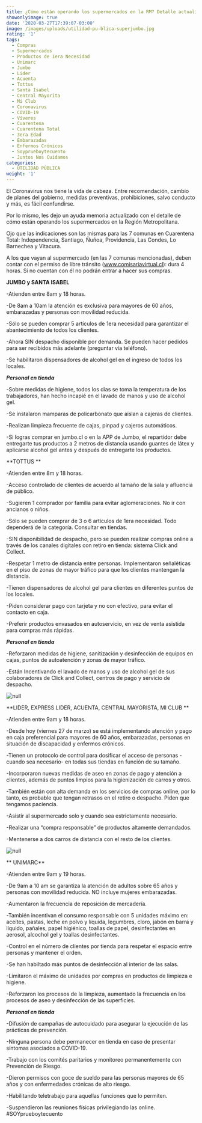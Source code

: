 ```yaml
---
title: ¿Cómo están operando los supermercados en la RM? Detalle actualizado
showonlyimage: true
date: '2020-03-27T17:39:07-03:00'
image: /images/uploads/utilidad-pu-blica-superjumbo.jpg
rating: '1'
tags:
  - Compras
  - Supermercados
  - Productos de 1era Necesidad
  - Unimarc
  - Jumbo
  - Lider
  - Acuenta
  - Tottus
  - Santa Isabel
  - Central Mayorita
  - Mi Club
  - Coronavirus
  - COVID-19
  - Víveres
  - Cuarentena
  - Cuarentena Total
  - 3era Edad
  - Embarazadas
  - Enfermos Crónicos
  - Soyprueboytecuento
  - Juntos Nos Cuidamos
categories:
  - UTILIDAD PÚBLICA
weight: '1'
---
```

El Coronavirus nos tiene la vida de cabeza. Entre recomendación, cambio de planes del gobierno, medidas preventivas, prohibiciones, salvo conducto y más, es fácil confundirse.

<!--more-->

Por lo mismo, les dejo un ayuda memoria actualizado con el detalle de cómo están operando los supermercados en la Región Metropolitana. 

Ojo que las indicaciones son las mismas para las 7 comunas en Cuarentena Total: Independencia, Santiago, Ñuñoa, Providencia, Las Condes, Lo Barnechea y Vitacura. 

A los que vayan al supermercado (en las 7 comunas mencionadas), deben contar con el permiso de libre tránsito (www.comisariavirtual.cl): dura 4 horas. Si no cuentan con él no podrán entrar a hacer sus compras.

**JUMBO y SANTA ISABEL** 

\-Atienden entre 8am y 18 horas.

\-De 8am a 10am la atención es exclusiva para mayores de 60 años, embarazadas y personas con movilidad reducida.

\-Sólo se pueden comprar 5 artículos de 1era necesidad para garantizar el abantecimiento de todos los clientes.

\-Ahora SIN despacho disponible por demanda. Se pueden hacer pedidos para ser recibidos más adelante (preguntar vía teléfono).

\-Se habilitaron dispensadores de alcohol gel en el ingreso de todos los locales.

_**Personal en tienda**_

\-Sobre medidas de higiene, todos los días se toma la temperatura de los trabajadores, han hecho incapié en el lavado de manos y uso de alcohol gel.

\-Se instalaron mamparas de policarbonato que aislan a cajeras de clientes.

\-Realizan limpieza frecuente de cajas, pinpad y cajeros automáticos.

\-Si logras comprar en jumbo.cl o en la APP de Jumbo, el repartidor debe entregarte tus productos a 2 metros de distancia usando guantes de látex y aplicarse alcohol gel antes y después de entregarte los productos.

**TOTTUS
**

\-Atienden entre 8m y 18 horas.

\-Acceso controlado de clientes de acuerdo al tamaño de la sala y afluencia de público.

\-Sugieren 1 comprador por familia para evitar aglomeraciones. No ir con ancianos o niños. 

\-Sólo se pueden comprar de 3 o 6 artículos de 1era necesidad. Todo dependerá de la categoría. Consultar en tiendas.

\-SIN disponibilidad de despacho, pero se pueden realizar compras online a través de los canales digitales con retiro en tienda: sistema Click and Collect.

\-Respetar 1 metro de distancia entre personas. Implementaron señaléticas en el piso de zonas de mayor tráfico para que los clientes mantengan la distancia.

\-Tienen dispensadores de alcohol gel para clientes en diferentes puntos de los locales.

\-Piden considerar pago con tarjeta y no con efectivo, para evitar el contacto en caja.

\-Preferir productos envasados en autoservicio, en vez de venta asistida para compras más rápidas.

_**Personal en tienda**_

\-Reforzaron medidas de higiene, sanitización y desinfección de equipos en cajas, puntos de autoatención y zonas de mayor tráfico.

\-Están Incentivando el lavado de manos y uso de alcohol gel de sus colaboradores de Click and Collect, centros de pago y servicio de despacho.

![null](/images/uploads/utilidad-pu-blica-superlider.jpg)

**LIDER, EXPRESS LIDER, ACUENTA, CENTRAL MAYORISTA, MI CLUB
**

\-Atienden entre 9am y 18 horas.

\-Desde hoy (viernes 27 de marzo) se está implementando atención y pago en caja preferencial para mayores de 60 años, embarazadas, personas en situación de discapacidad y enfermos crónicos.

\-Tienen un protocolo de control para dosificar el acceso de personas -cuando sea necesario- en todas sus tiendas en función de su tamaño.

\-Incorporaron nuevas medidas de aseo en zonas de pago y atención a clientes, además de puntos limpios para la higienización de carros y otros.

\-También están con alta demanda en los servicios de compras online, por lo tanto, es probable que tengan retrasos en el retiro o despacho. Piden que tengamos paciencia.

\-Asistir al supermercado solo y cuando sea estrictamente necesario.

\-Realizar una “compra responsable” de productos altamente demandados.

\-Mentenerse a dos carros de distancia con el resto de los clientes.

![null](/images/uploads/utilidad-pu-blica-superunicarc.jpg)

** UNIMARC**

\-Atienden entre 9am y 19 horas.

\-De 9am a 10 am se garantiza la atención de adultos sobre 65 años y personas con movilidad reducida. NO incluye mujeres embarazadas.

\-Aumentaron la frecuencia de reposición de mercadería. 

\-También incentivan el consumo responsable con 5 unidades máximo en: aceites, pastas, leche en polvo y líquida, legumbres, cloro, jabón en barra y líquido, pañales, papel higiénico, toallas de papel, desinfectantes en aerosol, alcochol gel y toallas desinfectantes. 

\-Control en el número de clientes por tienda para respetar el espacio entre personas y mantener el orden. 

\-Se han habiltado más puntos de desinfección al interior de las salas. 

\-Limitaron el máximo de unidades por compras en productos de limpieza e higiene. 

\-Reforzaron los procesos de la limpieza, aumentado la frecuencia en los procesos de aseo y desinfección de las superficies. 

_**Personal en tienda**_

\-Difusión de campañas de autocuidado para asegurar la ejecución de las prácticas de prevención. 

\-Ninguna persona debe permanecer en tienda en caso de presentar síntomas asociados a COVID-19.

\-Trabajo con los comités paritarios y monitoreo permanentemente con Prevención de Riesgo. 

\-Dieron permisos con goce de sueldo para las personas mayores de 65 años y con enfermedades crónicas de alto riesgo. 

\-Habilitando teletrabajo para aquellas funciones que lo permiten.

\-Suspendieron las reuniones físicas privilegiando las online. #SOYprueboytecuento
